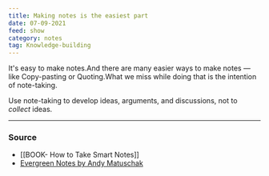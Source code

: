 ```yaml
---
title: Making notes is the easiest part
date: 07-09-2021
feed: show
category: notes
tag: Knowledge-building 
---
```


It's easy to make notes.And there are many easier ways to make notes — like Copy-pasting or Quoting.What we miss while doing that is the intention of note-taking.

Use note-taking to develop ideas, arguments, and discussions, not to *collect* ideas.

---
### Source
- [[BOOK- How to Take Smart Notes]]
- [Evergreen Notes by Andy Matuschak](https://notes.andymatuschak.org/z4SDCZQeRo4xFEQ8H4qrSqd68ucpgE6LU155C) 